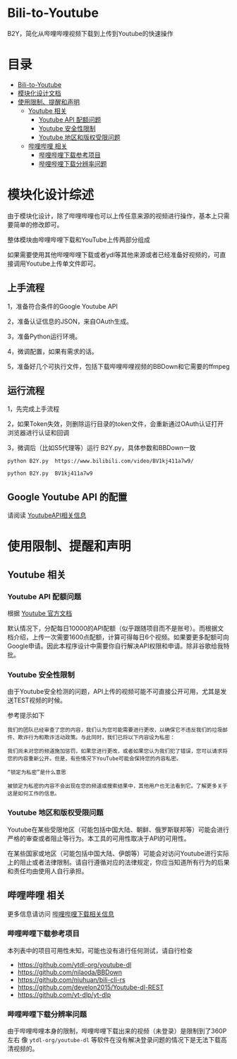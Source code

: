 # Bili-to-Youtube
B2Y，简化从哔哩哔哩视频下载到上传到Youtube的快速操作

# 目录

- [Bili-to-Youtube](#bili-to-youtube)
- [模块化设计文档](#模块化设计文档)
- [使用限制、提醒和声明](#使用限制提醒和声明)
  - [Youtube 相关](#youtube-相关)
    - [Youtube API 配额问题](#youtube-api-配额问题)
    - [Youtube 安全性限制](#youtube-安全性限制)
    - [Youtube 地区和版权受限问题](#youtube-地区和版权受限问题)
  - [哔哩哔哩 相关](#哔哩哔哩-相关)
    - [哔哩哔哩下载参考项目](#哔哩哔哩下载参考项目)
    - [哔哩哔哩下载分辨率问题](#哔哩哔哩下载分辨率问题)


# 模块化设计综述

由于模块化设计，除了哔哩哔哩也可以上传任意来源的视频进行操作，基本上只需要简单的修改即可。

整体模块由哔哩哔哩下载和YouTube上传两部分组成

如果需要使用其他哔哩哔哩下载或者ydl等其他来源或者已经准备好视频的，可直接调用Youtube上传单文件即可。

## 上手流程

1，准备符合条件的Google Youtube API

2，准备认证信息的JSON，来自OAuth生成。

3，准备Python运行环境。

4，微调配置，如果有需求的话。

5，准备好几个可执行文件，包括下载哔哩哔哩视频的BBDown和它需要的ffmpeg

## 运行流程
1，先完成上手流程

2，如果Token失效，则删除运行目录的token文件，会重新通过OAuth认证打开浏览器进行认证和回调

3，微调后（比如S5代理等）运行 B2Y.py，具体参数和BBDown一致

```
python B2Y.py  https://www.bilibili.com/video/BV1kj411a7w9/
```
```
python B2Y.py  BV1kj411a7w9
```

## Google Youtube API 的配置

请阅读 [YoutubeAPI相关信息](doc\youtube-api.md)

# 使用限制、提醒和声明

## Youtube 相关

### Youtube API 配额问题

根据 [Youtube 官方文档](https://developers.google.com/youtube/v3/getting-started?hl=zh-cn#quota)

默认情况下，分配每日10000的API配额（似乎跟随项目而不是账号）。而根据文档介绍，上传一次需要1600点配额，计算可得每日6个视频。如果要更多配额可向Google申请。因此本程序设计中需要你自行解决API权限和申请。除非谷歌给我特批。

### Youtube 安全性限制

由于Youtube安全检测的问题，API上传的视频可能不可直接公开可用，尤其是发送TEST视频的时候。

参考提示如下

```
我们的团队已经审查了您的内容，我们认为您可能需要进行更改，以确保它不违反我们的垃圾邮件、欺诈行为和欺诈活动政策。与此同时，我们已将以下内容设为私密：

我们尚未对您的频道施加惩罚，如果您进行更改，或者如果您认为我们犯了错误，您可以请求将您的内容重新公开。但是，有些情况下YouTube可能会保持您的内容私密。

“锁定为私密”是什么意思

被锁定为私密的内容不会出现在您的频道或搜索结果中，其他用户也无法看到它。了解更多关于这是如何工作的信息。
```

### Youtube 地区和版权受限问题

Youtube在某些受限地区（可能包括中国大陆、朝鲜、俄罗斯联邦等）可能会进行严格的审查或者阻止等行为。本工具的可用性取决于API的可用性。

在某些国家或地区（可能包括中国大陆、伊朗等）可能会对访问Youtube进行实际上的阻止或者法律限制。请自行遵循对应的法律规定，你应当知道所有行为的后果和责任均由使用人自行承担。

## 哔哩哔哩 相关

更多信息请访问 [哔哩哔哩下载相关信息](doc\bilibili-dl.md)


### 哔哩哔哩下载参考项目

本列表中的项目可用性未知，可能也没有进行任何测试，请自行检查

- https://github.com/ytdl-org/youtube-dl
- https://github.com/nilaoda/BBDown
- https://github.com/niuhuan/bili-cli-rs
- https://github.com/develon2015/Youtube-dl-REST
- https://github.com/yt-dlp/yt-dlp

### 哔哩哔哩下载分辨率问题

由于哔哩哔哩本身的限制，哔哩哔哩下载出来的视频（未登录）是限制到了360P左右
像 ``ytdl-org/youtube-dl`` 等软件在没有解决登录问题的情况下是无法下载高清视频的。

